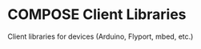 COMPOSE Client Libraries
================

Client libraries for devices (Arduino, Flyport, mbed, etc.)
